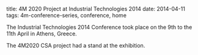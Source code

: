 title: 4M 2020 Project at Industrial Technologies 2014
date: 2014-04-11
tags: 4m-conference-series, conference, home


The Industrial Technologies 2014 Conference took place on the 9th to the 11th April in Athens, Greece.

The 4M2020 CSA project had a stand at the exhibition.